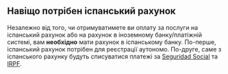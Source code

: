 ## Навіщо потрібен іспанський рахунок

Незалежно від того, чи отримуватимете ви оплату за послуги на іспанський рахунок або на рахунок в іноземному
банку/платіжній системі, вам **необхідно** мати рахунок в іспанському банку. По-перше, іспанський рахунок потрібен для
реєстрації аутономо. По-друге, саме з іспанського рахунку будуть списуватися платежі
за [Seguridad Social](#соціальні-внески-seguridad-social) та [IRPF](#irpf-податок-на-доходи).
